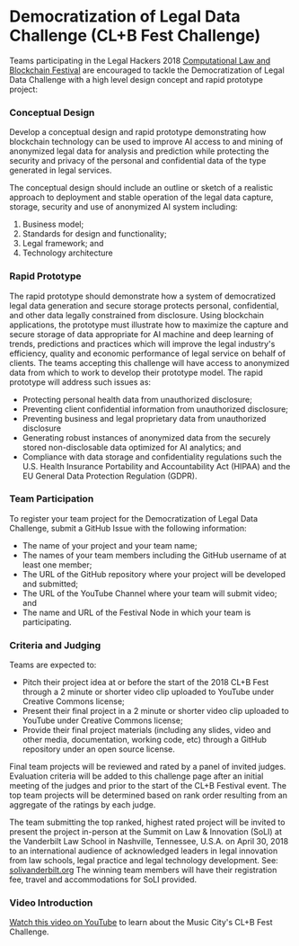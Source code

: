 # Democratization of Legal Data Challenge (CL+B Fest Challenge)

Teams participating in the Legal Hackers 2018 [Computational Law and Blockchain Festival](https://legalhackers.org/clbfest2018) are encouraged to tackle the Democratization of Legal Data Challenge with a high level design concept and rapid prototype project:

### Conceptual Design

Develop a conceptual design and rapid prototype demonstrating how blockchain technology can be used to improve AI access to and mining of anonymized legal data for analysis and prediction while protecting the security and privacy of the personal and confidential data of the type generated in legal services.

The conceptual design should include an outline or sketch of a realistic approach to deployment and stable operation of the legal data capture, storage, security and use of anonymized AI system including:

1. Business model;
2. Standards for design and functionality;
3. Legal framework; and
4. Technology architecture

### Rapid Prototype

The rapid prototype should demonstrate how a system of democratized legal data generation and secure storage protects personal, confidential, and other data legally constrained from disclosure. Using blockchain applications, the prototype must illustrate how to maximize the capture and secure storage of data appropriate for AI machine and deep learning of trends, predictions and practices which will improve the legal industry's efficiency, quality and economic performance of legal service on behalf of clients. The teams accepting this challenge will have access to anonymized data from which to work to develop their prototype model. The rapid prototype will address such issues as:

- Protecting personal health data from unauthorized disclosure;
- Preventing client confidential information from unauthorized disclosure;
- Preventing business and legal proprietary data from unauthorized disclosure
- Generating robust instances of anonymized data from the securely stored non-disclosable data optimized for AI analytics; and
- Compliance with data storage and confidentiality regulations such the U.S. Health Insurance Portability and Accountability Act (HIPAA) and the EU General Data Protection Regulation (GDPR).

### Team Participation

To register your team project for the Democratization of Legal Data Challenge, submit a GitHub Issue with the following information:

- The name of your project and your team name;
- The names of your team members including the GitHub username of at least one member;
- The URL of the GitHub repository where your project will be developed and submitted;
- The URL of the YouTube Channel where your team will submit video; and
- The name and URL of the Festival Node in which your team is participating.

### Criteria and Judging

Teams are expected to:
- Pitch their project idea at or before the start of the 2018 CL+B Fest through a 2 minute or shorter video clip uploaded to YouTube under Creative Commons license;
- Present their final project in a 2 minute or shorter video clip uploaded to YouTube under Creative Commons license;
- Provide their final project materials (including any slides, video and other media, documentation, working code, etc) through a GitHub repository under an open source license.

Final team projects will be reviewed and rated by a panel of invited judges. Evaluation criteria will be added to this challenge page after an initial meeting of the judges and prior to the start of the CL+B Festival event. The top team projects will be determined based on rank order resulting from an aggregate of the ratings by each judge.

The team submitting the top ranked, highest rated project will be invited to present the project in-person at the Summit on Law &amp; Innovation (SoLI) at the Vanderbilt Law School in Nashville, Tennessee, U.S.A. on April 30, 2018 to an international audience of acknowledged leaders in legal innovation from law schools, legal practice and legal technology development. See: [solivanderbilt.org](http://solivanderbilt.org) The winning team members will have their registration fee, travel and accommodations for SoLI provided.

### Video Introduction

[Watch this video on YouTube](http://www.youtube.com/watch?v=p77zuekoWn4) to learn about the Music City's CL+B Fest Challenge.
